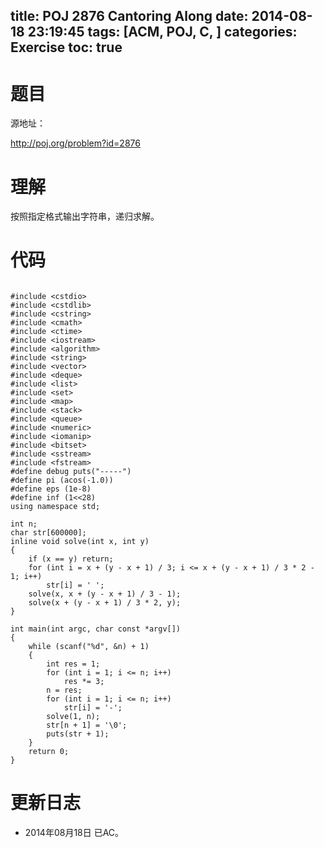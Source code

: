 title: POJ 2876 Cantoring Along
date: 2014-08-18 23:19:45
tags: [ACM, POJ, C, ]
categories: Exercise
toc: true
---
# 题目
源地址：

http://poj.org/problem?id=2876

# 理解
按照指定格式输出字符串，递归求解。

<!-- more -->

# 代码

```

#include <cstdio>
#include <cstdlib>
#include <cstring>
#include <cmath>
#include <ctime>
#include <iostream>
#include <algorithm>
#include <string>
#include <vector>
#include <deque>
#include <list>
#include <set>
#include <map>
#include <stack>
#include <queue>
#include <numeric>
#include <iomanip>
#include <bitset>
#include <sstream>
#include <fstream>
#define debug puts("-----")
#define pi (acos(-1.0))
#define eps (1e-8)
#define inf (1<<28)
using namespace std;

int n;
char str[600000];
inline void solve(int x, int y)
{
    if (x == y) return;
    for (int i = x + (y - x + 1) / 3; i <= x + (y - x + 1) / 3 * 2 - 1; i++)
        str[i] = ' ';
    solve(x, x + (y - x + 1) / 3 - 1);
    solve(x + (y - x + 1) / 3 * 2, y);
}

int main(int argc, char const *argv[])
{
    while (scanf("%d", &n) + 1)
    {
        int res = 1;
        for (int i = 1; i <= n; i++)
            res *= 3;
        n = res;
        for (int i = 1; i <= n; i++)
            str[i] = '-';
        solve(1, n);
        str[n + 1] = '\0';
        puts(str + 1);
    }
    return 0;
}

```

# 更新日志
- 2014年08月18日 已AC。